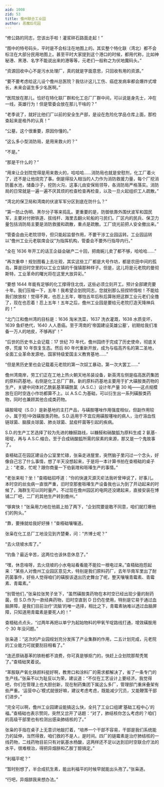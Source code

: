 ```yaml
---
aid: 1008
zid: 53
title: 儋州联合工业园
author: 恶魔后花园
---
```


“修公路的同志，您该出手啦！灌浆碎石路面走起！”

“图中的特号码头，平时是不会标注在地图上的。其实整个特化联（湾北）都不会标注在大部分民用地图上。甚至平时大家提到这个港口的时候，都用代称，比如神秘港、黑港、名字不能说出来的港等等，元老们一般称之为伏地魔码头。”

“资源回收中心不是污水处理厂，真的就是字面意思，只回收有用的资源。”

“要不要考虑给这儿设个儋州总医院？我估计这儿工伤、癌症发病率都会爆炸式增长，未来会诞生多少名医啊。”

“医院放在那儿，恰好在特化联厂群和化工总厂厂群中间，可以说是身先士，冲在一线，英雄行为！但是管委会放在那儿干啥的？”

“老季说了，就好比他们厂以前的安全生产部，是设在危险化学品仓库上面，那检查起来是格外的认真！”

“公墓，这个很重要，原因你懂的。”

“这么多小型消防局，是用来救火的？”

“不是。”

“那是干什么的？”

“用来让企划院觉得是用来救火的，哈哈哈……消防局也就是安慰剂，化工厂着火了，还不是让他烧完了事。倒是得投入相当的人力作为消防救援力量，每个厂挖消防蓄水池，储备沙子，挖防火沟，这事儿由安保局领导，各消防局严格落实。消防局的日常就是一遍一遍不厌其烦的检查检查再检查，以及一旦火起组织工人疏散。”

“湾北的保卫局和湾南的伏波军军分区到底在防什么？”

“第一防止伪明、黑尔分子等来捣乱。更重要的是，防御依靠外围伏波军和国民军，主要对付掀铁道、拔线杆、海里去翻火轮船的刁民们。厂区内的民兵、保卫力量包括消防局主要是消防救援和疏散，重点是疏散。工厂烧光前把人安全撤出来。”

“管委会由元老院领导，但只能起监督作用，不要干涉工业园运转。工业园运转以“儋州工业元老联席会议”为指挥机构，管委会不要外行指导内行。”

“全在 1636 年开工的话王企益会破产二十回，把南婉儿卖了都不够，哈哈哈……”

“再次重申！规划图看上去壮观，其实这些工厂都是大号作坊，都是农田中间的孤岛，算是旧时空里的以工业立镇的千强镇那种样子。但是，这儿将是元老院的曼彻斯特，工业革命的曙光将在这里大放异彩。”

“要想 1644 年能有足够的化工撑得住北伐，这些必须立刻开工。预计全部建完要十年。我们压缩一下，五年！我希望企划院同志，您就别那么扭捏矫情啦！不能给我们放放权！觉得不爽，也忍上五年，哪怕五年后秋后算账把这群工业元老们全撸了，现在也忍着！忍上五年！五年之后，儋州工业园是要给元老院打造天降神兵的！”

“北门江和儋州湾的目标是：1636 淘米洗菜，1637 洗衣灌溉，1638 水质变坏，1639 鱼虾绝代，1640 人人患癌。至于湾南的‘帝国建设英雄公墓’，初期给我们准备一万人的地皮，不够再扩！”

“后世的历史书上会记载：17 世纪 70 年代，儋州园终于完成了历史使命，彻底关停，荒废 10 年恢复生态。然后 80 年代重新开放，成为与临高齐名的第二圣地，全面工业革命发源地，国家特级爱国主义教育基地……”

“但是黑历史里也会记载着元老院的第一次奴工暴动，第一次大罢工……”

儋州湾南岸，劳工们正在工地上热火朝天地吊装设备，新英湾左侧是临高医药集团的原料药基地，右侧是化工总厂厂群。新的原料药基地主要用于扩大磺胺类药物的生产，关键中间体对乙酰氨基苯磺酰氯（A.S.C.）设计年产量 30 吨——这点规模放在旧时空连小作坊都算不上。以 A.S.C.为基础，可以衍生出一系列磺胺类药物，同时也兼顾其他合成类药物。

磺胺嘧啶（S.D.）是新基地的主打产品，与磺胺噻唑作用强度相似，但副作用较小，属于短/中效磺胺类药物。S.D.适用于不宜应用磺胺噻唑的病人，治疗溶血性链球菌、脑膜炎球菌、肺炎球菌、鼠疫杆菌等引起的疾病。

S.D.的生产工艺选择了较为先进的糠醛路线，以糠醛和硝酸胍为原料生成 2 氨基-嘧啶，再与 A.S.C.缩合。至于合成硝酸胍所需的尿素的来源，那又是一个鬼故事了。

查梧础正在园区建设办公室里忙碌，张枭走进屋里，突然脑子里闪过一个念头，好像自己忘了什么事情，想了半天没想起来，于是将一本计算书拍在查梧础的桌子上：“老查，忙呢？跟你商量一下伯氨喹和哌嗪生产的事情。”

“老张来啦？坐！”查梧础招呼道：“你的快速灭源灭疟法我听曾坤说了，好事儿。本时空的丝虫病一直很严重，旧时空那套哌嗪生产设备我也认为到了开动起来的时候了，海群生可以同时量产。不过现在儋州园区的电网还没建起来，直接安装在博铺二厂吧，二厂的其他生产转到儋州。”

“够爽快！”张枭用力地在他肩上拍了两下，“企划院要是敢不同意，咱们就打爆他们的狗头。”

“靠，要捶就给我好好捶！”查梧础嚷嚷道。

张枭在化工总厂工地没见到齐楚秦，问：“齐博士呢？”

“去火烧坡水库了。”

“钓鱼？最近辛苦，这两位也该休息休息了。”

“嘿，休息啥呀，去火烧坡的小水电站看看能不能拉一根电过来。”查梧础抱怨起来：“某些人对儋州工业园区意见大，特别是我们原料药厂，去年华南军里出了耐药菌事件，好些人觉得咱们的磺胺该退出历史舞台了呢，整天嚷嚷青霉素、青霉素、青霉素。”

“别管他们，”张枭拉张凳子坐下，“虽然磺胺类药物在本时空已经出现少量的耐药菌，但 S.D.作为一款经典药物，旧时空直到 D 日仍在使用，特别是它易于通过血脑屏障，是我们目前治疗‘流脑’的唯一选择，相比之下，青霉素钠难以透过血脑屏障，只知道用青霉素是要死人的！”

查梧础点点头，“过两年再把以单宁为起始物料的甲氧苄啶路线打通，增效磺胺用个 30 年没问题。”

张枭道：“这次的产业园规划充分发挥了产业集群的作用，二五计划完成，元老院的工业能力可就要刮目相看了。”

“连还原硝基苯的铁粉都不浪费，你可真是够抠门的，快赶上企划院那帮秃鹫了。”查梧础笑着说。

“苯胺联产氧化铁颜料挺好啊，教育口和涂料厂的需求都解决了，省了一条专门的生产线。”张枭不以为耻反以为荣，建议道：“不仅在工艺设计上要经济，我觉得吧，你们在管理上也大胆创新，现在制药集团下属这么多厂，管理部门重床叠架有些严重。‘运营中心’模式就很好嘛，建议考虑考虑，既能减少冗员，又能鞭策干部们进步。”

“完全可以啊，儋州工业园建设能搞这么快，全托了工业口组建‘基础工程中心’的福。”查梧础也表示赞同，突然又岔开了话题：“对了，肺结核你怎么考虑的？咱们的高级干部里也有检测出感染肺结核的了。”

张枭的手指在桌子上无意识地敲打着，“培养一个干部不容易，干部是我们系统能力的延伸，当然得救，咱们救的不是人，是时间。四厂的链霉素是治疗肺结核的一线药物，二线药物目前只有对氨基水杨酸，这两样还不足以达到旧时空联合疗法的水平，很难根治，得把异烟肼和乙胺丁醇搞定。”

“利福平呢？”

“暂时别想了，半合成抗生素，能出利福平的时候早就能出头孢了。”张枭道。

“行吧，异烟肼我来想办法。”
